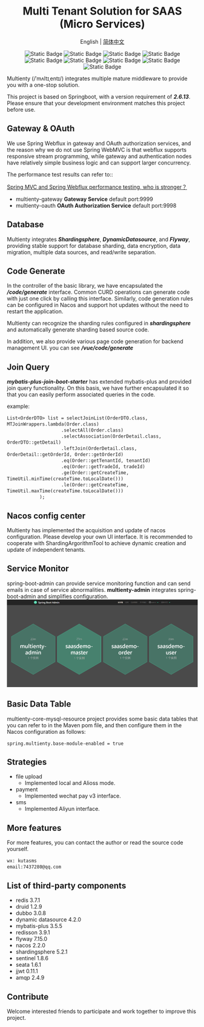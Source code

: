 
<div align="center">
  
# Multi Tenant Solution for SAAS (Micro Services)

English | [简体中文](./README.zh.md)

![Static Badge](https://img.shields.io/badge/springboot-2.6.13-blue)
![Static Badge](https://img.shields.io/badge/webflux-2.6.13-orange)
![Static Badge](https://img.shields.io/badge/dubbo-3.0.8-red)
![Static Badge](https://img.shields.io/badge/nacos-2.2.0-brightgreen)
![Static Badge](https://img.shields.io/badge/seata-1.6.1-fedcba)
![Static Badge](https://img.shields.io/badge/spring_boot_admin-2.6.11-blue)
![Static Badge](https://img.shields.io/badge/shardingsphere-5.2.1-yellow)
![Static Badge](https://img.shields.io/badge/sentinel-1.8.6-8A2BE2)
![Static Badge](https://img.shields.io/badge/mybatis_plus-3.5.5-blue)

</div>

Multienty (/ˈmʌltɪˌentɪ/) integrates multiple mature middleware to provide you with a one-stop solution.

This project is based on Springboot, with a version requirement of ***2.6.13***. Please ensure that your development environment matches this project before use.

## Gateway & OAuth
We use Spring Webflux in gateway and OAuth authorization services, and the reason why we do not use Spring WebMVC is that webflux supports responsive stream programming, while gateway and authentication nodes have relatively simple business logic and can support larger concurrency.

The performance test results can refer to::

[Spring MVC and Spring Webflux performance testing, who is stronger？](https://www.cnblogs.com/hefeng2014/p/17759037.html)


- multienty-gateway **Gateway Service** default port:9999
- multienty-oauth **OAuth Authorization Service** default port:9998


## Database

Multienty integrates ***Shardingsphere***, ***DynamicDatasource***, and ***Flyway***, providing stable support for database sharding, data encryption, data migration, multiple data sources, and read/write separation.

## Code Generate
In the controller of the basic library, we have encapsulated the ***/code/generate*** interface. Common CURD operations can generate code with just one click by calling this interface. Similarly, code generation rules can be configured in Nacos and support hot updates without the need to restart the application.

Multienty can recognize the sharding rules configured in ***shardingsphere*** and automatically generate sharding based source code.

In addition, we also provide various page code generation for backend management UI. you can see ***/vue/code/generate***

## Join Query

***mybatis-plus-join-boot-starter*** has extended mybatis-plus and provided join query functionality. On this basis, we have further encapsulated it so that you can easily perform associated queries in the code.

example:
```
List<OrderDTO> list = selectJoinList(OrderDTO.class, MTJoinWrappers.lambda(Order.class)
                    .selectAll(Order.class)
                    .selectAssociation(OrderDetail.class, OrderDTO::getDetail)
                    .leftJoin(OrderDetail.class, OrderDetail::getOrderId, Order::getOrderId)
                    .eq(Order::getTenantId, tenantId)
                    .eq(Order::getTradeId, tradeId)
                    .ge(Order::getCreateTime, TimeUtil.minTime(createTime.toLocalDate()))
                    .le(Order::getCreateTime, TimeUtil.maxTime(createTime.toLocalDate()))
            );
```

## Nacos config center
Multienty has implemented the acquisition and update of nacos configuration. Please develop your own UI interface. It is recommended to cooperate with ShardingArgorithmTool to achieve dynamic creation and update of independent tenants.

## Service Monitor
spring-boot-admin can provide service monitoring function and can send emails in case of service abnormalities. **multienty-admin** integrates spring-boot-admin and simplifies configuration.
![spring boot admin](./doc/images/spring_boot_admin.png)

## Basic Data Table
multienty-core-mysql-resource project provides some basic data tables that you can refer to in the Maven pom file, and then configure them in the Nacos configuration as follows:
```
spring.multienty.base-module-enabled = true
```
## Strategies
- file upload
    - Implemented local and Alioss mode.
- payment
    - Implemented wechat pay v3 interface.
- sms
    - Implemented Aliyun interface.

## More features
For more features, you can contact the author or read the source code yourself.
```
wx: kutasms
email:7437280@qq.com
```

## List of third-party components
- redis 3.7.1
- druid 1.2.9
- dubbo 3.0.8
- dynamic datasource 4.2.0
- mybatis-plus 3.5.5
- redisson 3.9.1
- flyway 7.15.0
- nacos 2.2.0
- shardingsphere 5.2.1
- sentinel 1.8.6
- seata 1.6.1
- jjwt 0.11.1
- amqp 2.4.9


## Contribute

Welcome interested friends to participate and work together to improve this project.
